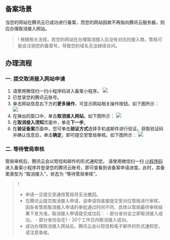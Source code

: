 ## 备案场景
当您的网站在腾讯云已成功进行备案，而您的网站因故不再指向腾讯云服务器，则应办理取消接入网站。
>! 根据相关法规，若您的网站在办理取消接入后没有对应的接入商，管局可能会注销您的备案号，导致您的域名无法继续访问。


## 办理流程

### 一. 提交取消接入网站申请
[](id:code)
1. 请使用微信扫一扫小程序码进入备案小程序。
![](https://main.qcloudimg.com/raw/f4cb3b91fdcac1b1d4274efcbd955c2e.jpg)
2. 已登录您的腾讯云账号。
3. 单击网站信息右下方的**更多操作**，可显示网站相关操作按钮。如下图所示：
![](https://qcloudimg.tencent-cloud.cn/raw/c8b2a8a32f22d2836676c6ecf6f62638.png)
4. 在弹出的窗口中，单击**取消接入网站**。如下图所示：
![](https://qcloudimg.tencent-cloud.cn/raw/5aa2a2f3082cf900301aa0ddf3f06084.png)
5. 在**取消接入须知**页面中，单击**下一步**。
6. 在**验证备案**页面中，您可单击**验证方式**选择手机或邮件进行验证。获取验证码并确认信息后，单击**确定**，即可提交至管局审核。如下图所示：
![](https://qcloudimg.tencent-cloud.cn/raw/a78483e9f3bb80479940be084113dd38.png)


### 二. 等待管局审核
管局审核后，腾讯云会以短信和邮件的形式通知您。
请使用微信扫一扫 [小程序码](#code) 进入备案小程序并登录您的腾讯云账号，即可查看到该备案申请进度。此时，其备案类型为 “取消接入”，状态为 “等待管局审核”。
>! 
>- 申请一旦提交至通信管局将无法撤回。
>- 在腾讯云提交取消接入申请，该申请将直接提交至对应管局进行审核，因各省管局取消接入申请的审批通过时间不同，具体以管局最终审核结果下发为准。取消接入申请提交成功后：
    - 部分省份会立即取消接入成功。
    - 部分省份会在1 - 20个工作日内取消接入成功。
>- 成功办理取消接入网站后，腾讯云会以短信和电子邮件的形式通知您，请注意查收。
>



